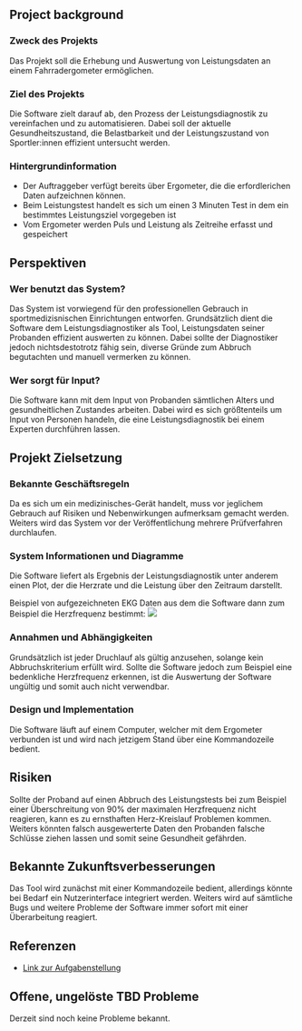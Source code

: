 ## Project background

### Zweck des Projekts
Das Projekt soll die Erhebung und Auswertung von Leistungsdaten an einem Fahrradergometer ermöglichen.


### Ziel des Projekts
Die Software zielt darauf ab, den Prozess der Leistungsdiagnostik zu vereinfachen und zu automatisieren.
Dabei soll der aktuelle Gesundheitszustand, die Belastbarkeit und der Leistungszustand von Sportler:innen effizient untersucht werden.


### Hintergrundinformation
- Der Auftraggeber verfügt bereits über Ergometer, die die erfordlerichen Daten aufzeichnen können. 
- Beim Leistungstest handelt es sich um einen 3 Minuten Test in dem ein bestimmtes Leistungsziel vorgegeben ist
- Vom Ergometer werden Puls und Leistung als Zeitreihe erfasst und gespeichert



## Perspektiven
### Wer benutzt das System?
Das System ist vorwiegend für den professionellen Gebrauch in sportmedizisnischen Einrichtungen entworfen.
Grundsätzlich dient die Software dem Leistungsdiagnostiker als Tool, Leistungsdaten seiner Probanden effizient auswerten zu können.
Dabei sollte der Diagnostiker jedoch nichtsdestotrotz fähig sein, diverse Gründe zum Abbruch begutachten und manuell vermerken zu können.



### Wer sorgt für Input?
Die Software kann mit dem Input von Probanden sämtlichen Alters und gesundheitlichen Zustandes arbeiten. 
Dabei wird es sich größtenteils um Input von Personen handeln, die eine Leistungsdiagnostik bei einem Experten durchführen lassen.



## Projekt Zielsetzung
### Bekannte Geschäftsregeln
Da es sich um ein medizinisches-Gerät handelt, muss vor jeglichem Gebrauch auf Risiken und Nebenwirkungen aufmerksam gemacht werden. 
Weiters wird das System vor der Veröffentlichung mehrere Prüfverfahren durchlaufen.


### System Informationen und Diagramme
Die Software liefert als Ergebnis der Leistungsdiagnostik unter anderem einen Plot, der die Herzrate und die Leistung über den Zeitraum darstellt.


Beispiel von aufgezeichneten EKG Daten aus dem die Software dann zum Beispiel die Herzfrequenz bestimmt:
![](ekg_example.png)



### Annahmen und Abhängigkeiten
Grundsätzlich ist jeder Druchlauf als gültig anzusehen, solange kein Abbruchskriterium erfüllt wird.
Sollte die Software jedoch zum Beispiel eine bedenkliche Herzfrequenz erkennen, ist die Auswertung der Software ungültig und somit auch nicht verwendbar.


### Design und Implementation
Die Software läuft auf einem Computer, welcher mit dem Ergometer verbunden ist und wird nach jetzigem Stand über eine Kommandozeile bedient.


## Risiken
Sollte der Proband auf einen Abbruch des Leistungstests bei zum Beispiel einer Überschreitung von 90% der maximalen Herzfrequenz nicht reagieren, kann es zu ernsthaften Herz-Kreislauf Problemen kommen. Weiters könnten falsch ausgewerterte Daten den Probanden falsche Schlüsse ziehen lassen und somit seine Gesundheit gefährden.



## Bekannte Zukunftsverbesserungen
Das Tool wird zunächst mit einer Kommandozeile bedient, allerdings könnte bei Bedarf ein Nutzerinterface integriert werden.
Weiters wird auf sämtliche Bugs und weitere Probleme der Software immer sofort mit einer Überarbeitung reagiert.

## Referenzen

- [Link zur Aufgabenstellung](tbd)

## Offene, ungelöste TBD Probleme
Derzeit sind noch keine Probleme bekannt.
